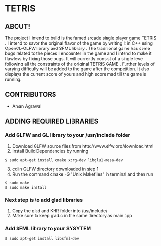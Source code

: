 # TETRIS





## ABOUT!
The project I intend to build is the famed arcade single player game TETRIS . I intend to savor the original flavor of the game by writing it in C++ using OpenGL-GLFW library and SFML library . The traditional game has some bugs related to the pieces I encounter in the game and I intend to make it flawless by fixing those bugs. It will currently consist of a single level following all the constraints of the original TETRIS GAME . Further levels of varying difficulty will be added to the game after the competition. It also displays the current score of yours and high score mad till the game is running.
 
## CONTRIBUTORS
* Aman Agrawal

## ADDING REQUIRED LIBRARIES

### Add GLFW and GL library to your /usr/include folder

1. Download GLFW source files from http://www.glfw.org/download.html
2. Install Build Dependencies by running 
```sh
$ sudo apt-get install cmake xorg-dev libglu1-mesa-dev
```
3. cd in GLFW directory downloaded in step 1
4. Run the command cmake -G "Unix Makefiles" in terminal and then run 
```sh
$ sudo make
$ sudo make install
```
### Next step is to add glad libraries
1. Copy the glad and KHR folder into /usr/include/
2. Make sure to keep glad.c in the same directory as main.cpp

### Add SFML  library to your SYSYTEM
```sh
$ sudo apt-get install libsfml-dev
```


 

 






